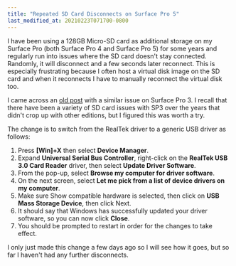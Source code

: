 ```yaml
---
title: "Repeated SD Card Disconnects on Surface Pro 5"
last_modified_at: 20210223T071700-0800
---
```


I have been using a 128GB Micro-SD card as additional storage on my Surface Pro
(both Surface Pro 4 and Surface Pro 5) for some years and regularly run into issues
where the SD card doesn't stay connected. Randomly, it will disconnect and a few
seconds later reconnect. This is especially frustrating because I often host a
virtual disk image on the SD card and when it reconnects I have to manually
reconnect the virtual disk too.

I came across an [old post](https://answers.microsoft.com/en-us/surface/forum/all/sd-card-still-randomly-disconnects/e2f4b3f2-954b-4b1b-8a02-81029880edd0?auth=1#threadSummaryAnswersSection:~:text=Ran%20into%20the%20same%20problem%20regardless%20of%20SD%20card%20manufacturer) with a similar issue on Surface Pro 3. I recall that
there have been a variety of SD card issues with SP3 over the years that didn't
crop up with other editions, but I figured this was worth a try.

The change is to switch from the RealTek driver to a generic USB driver as follows:

1. Press **[Win]+X** then select **Device Manager**.
2. Expand **Universal Serial Bus Controller**, right-click on the **RealTek USB 3.0 Card Reader** driver, then select **Update Driver Software**.
3. From the pop-up, select **Browse my computer for driver software**.
4. On the next screen, select **Let me pick from a list of device drivers on my computer**.
5. Make sure Show compatible hardware is selected, then click on **USB Mass Storage Device**, then click Next.
6. It should say that Windows has successfully updated your driver software, so you can now click **Close**.
7. You should be prompted to restart in order for the changes to take effect.

I only just made this change a few days ago so I will see how it goes, but so far
I haven't had any further disconnects.
